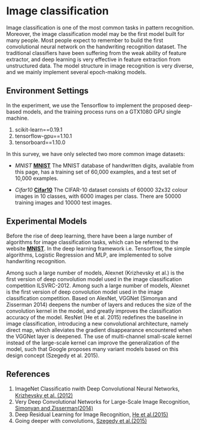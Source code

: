 # Image classification

Image classification is one of the most common tasks in pattern recognition. Moreover, the image classification model may be the first model built for many people. Most people expect to remember to build the first convolutional neural network on the handwriting recognition dataset. The traditional classifiers have been suffering from the weak ability of feature extractor, and deep learning is very effective in feature extraction from unstructured data. The model structure in image recognition is very diverse, and we mainly implement several epoch-making models.

## Environment Settings

In the experiment, we use the Tensorflow to implement the proposed deep-based models, and the training process runs on a GTX1080 GPU single machine. 

1. scikit-learn==0.19.1
2. tensorflow-gpu==1.10.1
3. tensorboard==1.10.0

In this survey, we have only selected two more common image datasets:

* *MNIST* [**MNIST**](http://yann.lecun.com/exdb/mnist/) The MNIST database of handwritten digits, available from this page, has a training set of 60,000 examples, and a test set of 10,000 examples.

* *Cifar10* [**Cifar10**](https://www.cs.toronto.edu/~kriz/cifar.html) The CIFAR-10 dataset consists of 60000 32x32 colour images in 10 classes, with 6000 images per class. There are 50000 training images and 10000 test images. 

## Experimental Models

Before the rise of deep learning, there have been a large number of algorithms for image classification tasks, which can be referred to the website [**MNIST**](http://yann.lecun.com/exdb/mnist/). In the deep learning framework i.e. Tensorflow, the simple algorithms, Logistic Regression and MLP, are implemented to solve handwriting recognition. 

Among such a large number of models, Alexnet (Krizhevsky et al.) is the first version of deep convolution model used in the image classification competition ILSVRC-2012. Among such a large number of models, Alexnet is the first version of deep convolution model used in the image classification competition. Based on AlexNet, VGGNet (Simonyan and Zisserman 2014) deepens the number of layers and reduces the size of the convolution kernel in the model, and greatly improves the classification accuracy of the model. ResNet (He et al. 2015) redefines the baseline in image classification, introducing a new convolutional architecture, namely direct map, which alleviates the gradient disappearance encountered when the VGGNet layer is deepened. The use of multi-channel small-scale kernel instead of the large-scale kernel can improve the generalization of the model, such that Google proposes many variant models based on this design concept (Szegedy et al. 2015).

## References

1. ImageNet Classiﬁcatio nwith Deep Convolutional Neural Networks, [Krizhevsky et al. (2012)](https://papers.nips.cc/paper/4824-imagenet-classification-with-deep-convolutional-neural-networks.pdf)
2. Very Deep Convolutional Networks for Large-Scale Image Recognition, [Simonyan and Zisserman(2014)](https://arxiv.org/pdf/1409.1556)
3. Deep Residual Learning for Image Recognition, [He et al.(2015)](https://www.cv-foundation.org/openaccess/content_cvpr_2016/papers/He_Deep_Residual_Learning_CVPR_2016_paper.pdf)
4. Going deeper with convolutions, [Szegedy et al.(2015)](https://www.cs.unc.edu/~wliu/papers/GoogLeNet.pdf)